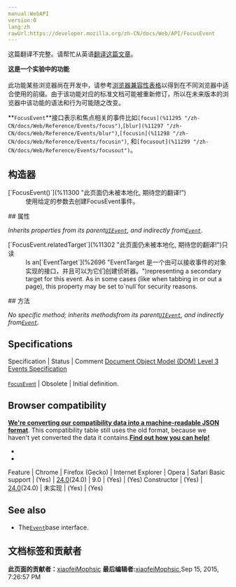 ```yaml
---
manual:WebAPI
version:0
lang:zh
rawUrl:https://developer.mozilla.org/zh-CN/docs/Web/API/FocusEvent
---
```




这篇翻译不完整。请帮忙从英语[翻译这篇文章](%11293 "")。






**这是一个实验中的功能**<br></br>此功能某些浏览器尚在开发中，请参考[浏览器兼容性表格](%11294 "")以得到在不同浏览器中适合使用的前缀。由于该功能对应的标准文档可能被重新修订，所以在未来版本的浏览器中该功能的语法和行为可能随之改变。




**`FocusEvent`**接口表示和焦点相关的事件比如`[focus](%11295 "/zh-CN/docs/Web/Reference/Events/focus")`,`[blur](%11297 "/zh-CN/docs/Web/Reference/Events/blur")`,`[focusin](%11298 "/zh-CN/docs/Web/Reference/Events/focusin")`, 和`[focusout](%11299 "/zh-CN/docs/Web/Reference/Events/focusout")`。


## 构造器<a name="构造器"></a>
<dl><dt>[`FocusEvent()`](%11300 "此页面仍未被本地化, 期待您的翻译!")</dt><dd>使用给定的参数去创建FocusEvent事件。</dd></dl>
## 属性<a name="属性"></a>


<em>Inherits properties from its parent[`UIEvent`](%3254 "UIEvent 接口表示简单的用户界面事件。"), and indirectly from[`Event`](%2693 "此页面仍未被本地化, 期待您的翻译!")</em>.

<dl><dt>[`FocusEvent.relatedTarget`](%11302 "此页面仍未被本地化, 期待您的翻译!")只读</dt><dd>Is an[`EventTarget`](%2696 "EventTarget 是一个由可以接收事件的对象实现的接口，并且可以为它们创建侦听器。")representing a secondary target for this event. As in some cases (like when tabbing in or out a page), this property may be set to`null`for security reasons.</dd></dl>
## 方法<a name="方法"></a>


<em>No specific method; inherits methods<em>from its parent[`UIEvent`](%3254 "UIEvent 接口表示简单的用户界面事件。"), and indirectly from[`Event`](%2693 "此页面仍未被本地化, 期待您的翻译!").</em></em>


## Specifications<a name="Specifications"></a>
Specification | Status | Comment 
[Document Object Model (DOM) Level 3 Events Specification<br></br><small>FocusEvent</small>](%11304 "") | Obsolete | Initial definition. 


## Browser compatibility<a name="Browser_compatibility"></a>


**[We&#39;re converting our compatibility data into a machine-readable JSON format](%3344 "")**. This compatibility table still uses the old format, because we haven&#39;t yet converted the data it contains.**[Find out how you can help!](%3392 "")**


* 
* 
Feature | Chrome | Firefox (Gecko) | Internet Explorer | Opera | Safari 
Basic support | (Yes) | [24.0](%4943 "Released on 2013-09-17.")(24.0) | 9.0 | (Yes) | (Yes) 
Constructor | (Yes) | [24.0](%4943 "Released on 2013-09-17.")(24.0) | 未实现 | (Yes) | (Yes) 




## See also<a name="See_also"></a>

* The[`Event`](%2693 "此页面仍未被本地化, 期待您的翻译!")base interface.



## 文档标签和贡献者
**此页面的贡献者：**[xiaofeiMophsic](%11309 "")
**最后编辑者:**[xiaofeiMophsic](%11309 ""),<time>Sep 15, 2015, 7:26:57 PM</time>


